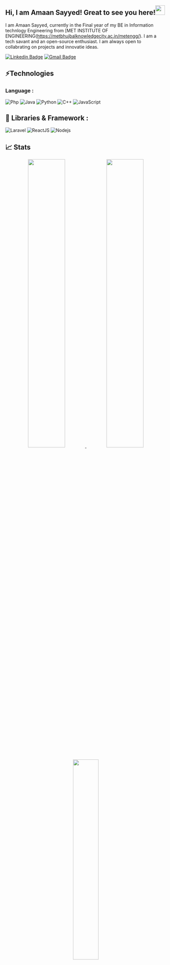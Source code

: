 <!--
*AmaanSayyed/AmaanSayyed* is a ✨ special ✨ repository because its `README.md` (this file) appears on your GitHub profile.

Here are some ideas to get you started:

- 🔭 I’m currently working on MERN Stack
- 🌱 I’m currently learning Hibernate,Springboot
- 👯 I’m looking to collaborate on devops
- 🤔 I’m looking for help with Php
- 💬 Ask me about Web developement
- 📫 How to reach me: ...
- 😄 Pronouns: ...
- ⚡ Fun fact: ...
-->
## Hi, I am Amaan Sayyed! Great to see you here!<img src="https://raw.githubusercontent.com/aemmadi/aemmadi/master/wave.gif" width="30px">
I am Amaan Sayyed, currently in the Final year of my BE in Information technlogy Engineering from [MET INSTITUTE OF ENGINEERING(https://metbhujbalknowledgecity.ac.in/metengg/). I am a tech savant
and an open-source enthusiast. I am always open to collabrating on projects and innovatie ideas.

[![Linkedin Badge](https://img.shields.io/badge/-AmaanSayyed-blue?style=flat-square&logo=Linkedin&logoColor=white)](https://www.linkedin.com/in/AmaanSayyed/)
[![Gmail Badge](https://img.shields.io/badge/-sayamaan55@gmail.com-c14438?style=flat-square&logo=Gmail&logoColor=white)](mailto:sayamaan55@gmail.com)

## ⚡Technologies

### Language :
![Php](https://img.shields.io/badge/-php-black?style=flat-square&logo=php)
![Java](https://img.shields.io/badge/-java-E34A86?style=flat-square&logo=java)
![Python](https://img.shields.io/badge/-Python-black?style=flat-square&logo=Python)
![C++](https://img.shields.io/badge/-C++-00599C?style=flat-square&logo=c)
![JavaScript](https://img.shields.io/badge/-JavaScript-black?style=flat-square&logo=javascript)

## 🔭 Libraries & Framework :

![Laravel](https://img.shields.io/badge/Laravel-563D7C?style=flat-square&logo=laravel&logoColor=white)
![ReactJS](https://img.shields.io/badge/-React_JS-563D7C?style=flat-square&logo=react)
![Nodejs](https://img.shields.io/badge/-Nodejs-black?style=flat-square&logo=Node.js)


## 📈 Stats
<p align="center">
 <a href="https://github.com/AmaanSayyed">
  <img width="48%" src="https://github-readme-stats-eight-theta.vercel.app/api?username=AmaanSayyed&show_icons=true&theme=tokyonight&include_all_commits=true&count_private=true" />
  <img width="48%" src="https://github-readme-streak-stats.herokuapp.com/?user=AmaanSayyed&theme=tokyonight" />
  <img width="40%" src="https://github-readme-stats-eight-theta.vercel.app/api/top-langs/?username=AmaanSayyed&layout=compact&langs_count=8&theme=algolia"/>
</a>
</p>

---


[![@amaan's Holopin board](https://holopin.io/api/user/board?user=amaans)](https://holopin.io/@amaans)
